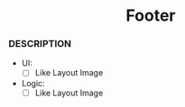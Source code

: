 <h1 align="center">Footer</h1>

### DESCRIPTION

- UI:
  - [ ] Like Layout Image
- Logic: 
  - [ ] Like Layout Image